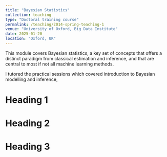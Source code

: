 ```yaml
---
title: "Bayesian Statistics"
collection: teaching
type: "Doctoral training course"
permalink: /teaching/2014-spring-teaching-1
venue: "University of Oxford, Big Data Institute"
date: 2025-01-20
location: "Oxford, UK"
---
```


This module covers Bayesian statistics, a key set of concepts that offers a distinct paradigm from classical estimation and inference, and that are central to most if not all machine learning methods. 

I tutored the practical sessions which covered introduction to Bayesian modelling and inference, 

Heading 1
======

Heading 2
======

Heading 3
======
